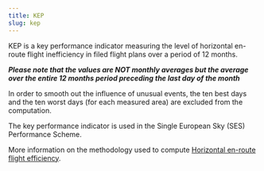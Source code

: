 ```yaml
---
title: KEP
slug: kep
---
```


KEP is a key performance indicator measuring the level of horizontal
en-route flight inefficiency in filed flight plans over a period of 12 months.

***Please note that the values are NOT monthly averages but the average over the
entire 12 months period preceding the last day of the month***

In order to smooth out the influence of unusual events, the ten best days and
the ten worst days (for each measured area) are excluded from the computation.

The key performance indicator is used in the Single European Sky (SES)
Performance Scheme.

More information on the methodology used to compute
[Horizontal en-route flight efficiency](/methodology/horizontal-flight-efficiency-pi/).

